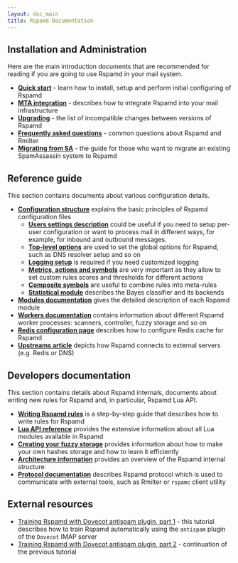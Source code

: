 ```yaml
---
layout: doc_main
title: Rspamd Documentation
---
```


## Installation and Administration

Here are the main introduction documents that are recommended for reading if you are going to use Rspamd in your mail system.

* **[Quick start](/doc/quickstart.html)** - learn how to install, setup and perform initial configuring of Rspamd
* **[MTA integration](integration.html)** - describes how to integrate Rspamd into your mail infrastructure
* **[Upgrading](migration.html)** - the list of incompatible changes between versions of Rspamd
* **[Frequently asked questions](faq.html)** - common questions about Rspamd and Rmilter
* **[Migrating from SA](./tutorials/migrate_sa.html)** - the guide for those who want to migrate an existing SpamAssassin system to Rspamd

## Reference guide

This section contains documents about various configuration details.

* **[Configuration structure](./configuration/index.html)** explains the basic principles of Rspamd configuration files
  + **[Users settings description](./configuration/settings.html)** could be useful if you need to setup per-user configuration or want to process mail in different ways, for example, for inbound and outbound messages.
  + **[Top-level options](/doc/configuration/options.html)** are used to set the global options for Rspamd, such as DNS resolver setup and so on
  + **[Logging setup](/doc/configuration/logging.html)** is required if you need customized logging
  + **[Metrics, actions and symbols](/doc/configuration/metrics.html)** are very important as they allow to set custom rules scores and thresholds for different actions
  + **[Composite symbols](/doc/configuration/composites.html)** are useful to combine rules into meta-rules
  + **[Statistical module](/doc/configuration/statistic.html)** describes the Bayes classifier and its backends
* **[Modules documentation](./modules/)** gives the detailed description of each Rspamd module
* **[Workers documentation](./workers/)** contains information about different Rspamd worker processes: scanners, controller, fuzzy storage and so on
* **[Redis configuration page](/doc/configuration/redis.html)** describes how to configure Redis cache for Rspamd
* **[Upstreams article](/doc/configuration/upstream.html)** depicts how Rspamd connects to external servers (e.g. Redis or DNS)

## Developers documentation

This section contains details about Rspamd internals, documents about writing new rules for Rspamd and, in particular, Rspamd Lua API.

* **[Writing Rspamd rules](./tutorials/writing_rules.html)** is a step-by-step guide that describes how to write rules for Rspamd
* **[Lua API reference](./lua/)** provides the extensive information about all Lua modules available in Rspamd
* **[Creating your fuzzy storage](http://rspamd.com/doc/fuzzy_storage.html)** provides information about how to make your own hashes storage and how to learn it efficiently
* **[Architecture information](./architecture/index.html)** provides an overview of the Rspamd internal structure
* **[Protocol documentation](./architecture/protocol.html)** describes Rspamd protocol which is used to communicate with external tools, such as Rmilter or `rspamc` client utility

## External resources

* [Training Rspamd with Dovecot antispam plugin, part 1](https://kaworu.ch/blog/2014/03/25/dovecot-antispam-with-rspamd/) - this tutorial describes how to train Rspamd automatically using the `antispam` plugin of the `Dovecot` IMAP server
* [Training Rspamd with Dovecot antispam plugin, part 2](https://kaworu.ch/blog/2015/10/12/dovecot-antispam-with-rspamd-part2/) - continuation of the previous tutorial
